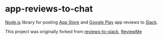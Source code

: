 # app-reviews-to-chat

[Node.js](https://nodejs.org/) library for posting [App Store](https://itunes.apple.com/us/genre/ios/id36) and [Google Play](https://play.google.com/store) app reviews to [Slack](https://slack.com/).

This project was originally forked from [reviews-to-slack](https://github.com/wahni/reviews-to-slack), [ReviewMe](https://github.com/TradeMe/ReviewMe)


